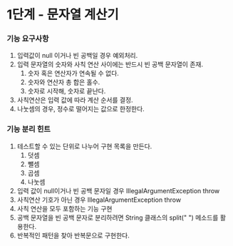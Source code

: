 # 1단계 - 문자열 계산기

### 기능 요구사항

1. 입력값이 null 이거나 빈 공백일 경우 예외처리.
2. 입력 문자열의 숫자와 사칙 연산 사이에는 반드시 빈 공백 문자열이 존재.
   1. 숫자 혹은 연산자가 연속될 수 없다.
   2. 숫자와 연산자 총 합은 홀수.
   3. 숫자로 시작해, 숫자로 끝난다.
3. 사칙연산은 입력 값에 따라 계산 순서를 결정.
4. 나눗셈의 경우, 정수로 떨어지는 값으로 한정한다.

### 기능 분리 힌트
1. 테스트할 수 있는 단위로 나누어 구현 목록을 만든다. 
   1. 덧셈 
   2. 뺄셈 
   3. 곱셈 
   4. 나눗셈 
2. 입력 값이 null이거나 빈 공백 문자일 경우 IllegalArgumentException throw 
3. 사칙연산 기호가 아닌 경우 IllegalArgumentException throw 
4. 사칙 연산을 모두 포함하는 기능 구현 
5. 공백 문자열을 빈 공백 문자로 분리하려면 String 클래스의 split(" ") 메소드를 활용한다. 
6. 반복적인 패턴을 찾아 반복문으로 구현한다.
